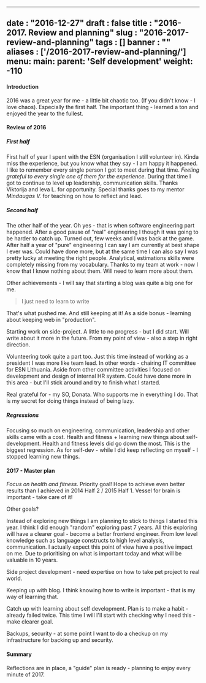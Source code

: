 
---
date : "2016-12-27"
draft : false
title : "2016-2017. Review and planning"
slug : "2016-2017-review-and-planning"
tags : []
banner : ""
aliases : ['/2016-2017-review-and-planning/']
menu:
    main:
        parent: 'Self development'
        weight: -110
---

#### Introduction

2016 was a great year for me - a little bit chaotic too. (If you didn't know - I love chaos). Especially the first half. The important thing - learned a ton and enjoyed the year to the fullest.

#### Review of 2016

##### First half

First half of year I spent with the ESN (organisation I still volunteer in). Kinda miss the experience, but you know what they say - I am happy it happened. I like to remember every single person I got to meet during that time. _Feeling grateful to every single one of them for the experience_. During that time I got to continue to level up leadership, communication skills. Thanks Viktorija and Ieva L. for opportunity. Special thanks goes to my mentor _Mindaugas V._ for teaching on how to reflect and lead.

##### Second half
The other half of the year. Oh yes - that is when software engineering part happened. After a good pause of "real" engineering I though it was going to be harder to catch up. Turned out, few weeks and I was back at the game. After half a year of "pure" engineering I can say I am currently at best shape I ever was. Could have done more, but at the same time I can also say I was pretty lucky at meeting the right people. Analytical, estimations skills were completely missing from my vocabulary. Thanks to my team at work - now I know that I know nothing about them. Will need to learn more about them.

Other achievements - I will say that starting a blog was quite a big one for me.
> I just need to learn to write

That's what pushed me. And still keeping at it! As a side bonus - learning about keeping web in "production".

Starting work on side-project. A little to no progress - but I did start. Will write about it more in the future. From my point of view - also a step in right direction.

Volunteering took quite a part too. Just this time instead of working as a president I was more like team lead. In other words - chairing IT committee for ESN Lithuania. Aside from other committee activities I focused on development and design of internal HR system. Could have done more in this area - but I'll stick around and try to finish what I started.

Real grateful for - my SO, Donata. Who supports me in everything I do. That is my secret for doing things instead of being lazy.

##### Regressions

Focusing so much on engineering, communication, leadership and other skills came with a cost. Health and fitness + learning new things about self-development. Health and fitness levels did go down the most. This is the biggest regression. As for self-dev - while I did keep reflecting on myself - I stopped learning new things.

#### 2017 - Master plan

_Focus on health and fitness_. Priority goal! Hope to achieve even better results than I achieved in 2014 Half 2 / 2015 Half 1. Vessel for brain is important - take care of it!

Other goals?

Instead of exploring new things I am planning to stick to things I started this year. I think I did enough "random" exploring past 7 years. All this exploring will have a clearer goal - become a better frontend engineer. From low level knowledge such as language constructs to high level analysis, communication. I actually expect this point of view have a positive impact on me. Due to prioritising on what is important today and what will be valuable in 10 years.

Side project development - need expertise on how to take pet project to real world.

Keeping up with blog. I think knowing how to write is important - that is my way of learning that.

Catch up with learning about self development. Plan is to make a habit - already failed twice. This time I will I'll start with checking why I need this - make clearer goal.

Backups, security - at some point I want to do a checkup on my infrastructure for backing up and security.

#### Summary

Reflections are in place, a "guide" plan is ready - planning to enjoy every minute of 2017.
